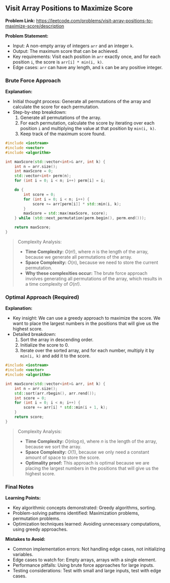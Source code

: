 ## Visit Array Positions to Maximize Score
**Problem Link:** https://leetcode.com/problems/visit-array-positions-to-maximize-score/description

**Problem Statement:**
- Input: A non-empty array of integers `arr` and an integer `k`.
- Output: The maximum score that can be achieved.
- Key requirements: Visit each position in `arr` exactly once, and for each position `i`, the score is `arr[i] * min(i, k)`.
- Edge cases: `arr` can have any length, and `k` can be any positive integer.

### Brute Force Approach

**Explanation:**
- Initial thought process: Generate all permutations of the array and calculate the score for each permutation.
- Step-by-step breakdown:
  1. Generate all permutations of the array.
  2. For each permutation, calculate the score by iterating over each position `i` and multiplying the value at that position by `min(i, k)`.
  3. Keep track of the maximum score found.

```cpp
#include <iostream>
#include <vector>
#include <algorithm>

int maxScore(std::vector<int>& arr, int k) {
    int n = arr.size();
    int maxScore = 0;
    std::vector<int> perm(n);
    for (int i = 0; i < n; i++) perm[i] = i;

    do {
        int score = 0;
        for (int i = 0; i < n; i++) {
            score += arr[perm[i]] * std::min(i, k);
        }
        maxScore = std::max(maxScore, score);
    } while (std::next_permutation(perm.begin(), perm.end()));

    return maxScore;
}
```

> Complexity Analysis:
> - **Time Complexity:** $O(n!)$, where $n$ is the length of the array, because we generate all permutations of the array.
> - **Space Complexity:** $O(n)$, because we need to store the current permutation.
> - **Why these complexities occur:** The brute force approach involves generating all permutations of the array, which results in a time complexity of $O(n!)$.

### Optimal Approach (Required)

**Explanation:**
- Key insight: We can use a greedy approach to maximize the score. We want to place the largest numbers in the positions that will give us the highest score.
- Detailed breakdown:
  1. Sort the array in descending order.
  2. Initialize the score to 0.
  3. Iterate over the sorted array, and for each number, multiply it by `min(i, k)` and add it to the score.

```cpp
#include <iostream>
#include <vector>
#include <algorithm>

int maxScore(std::vector<int>& arr, int k) {
    int n = arr.size();
    std::sort(arr.rbegin(), arr.rend());
    int score = 0;
    for (int i = 0; i < n; i++) {
        score += arr[i] * std::min(i + 1, k);
    }
    return score;
}
```

> Complexity Analysis:
> - **Time Complexity:** $O(n \log n)$, where $n$ is the length of the array, because we sort the array.
> - **Space Complexity:** $O(1)$, because we only need a constant amount of space to store the score.
> - **Optimality proof:** This approach is optimal because we are placing the largest numbers in the positions that will give us the highest score.

### Final Notes

**Learning Points:**
- Key algorithmic concepts demonstrated: Greedy algorithms, sorting.
- Problem-solving patterns identified: Maximization problems, permutation problems.
- Optimization techniques learned: Avoiding unnecessary computations, using greedy approaches.

**Mistakes to Avoid:**
- Common implementation errors: Not handling edge cases, not initializing variables.
- Edge cases to watch for: Empty arrays, arrays with a single element.
- Performance pitfalls: Using brute force approaches for large inputs.
- Testing considerations: Test with small and large inputs, test with edge cases.